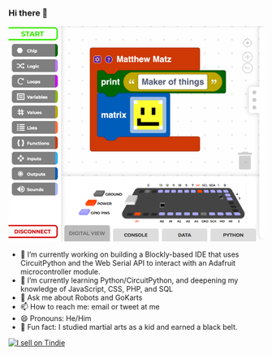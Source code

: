 ### Hi there 👋
![Matthew Matz - maker of things - banner image](https://raw.githubusercontent.com/MatzElectronics/MatzElectronics/master/github_banner_blocks.png)
- 🔭 I’m currently working on building a Blockly-based IDE that uses CircuitPython and the Web Serial API to interact with an Adafruit microcontroller module.
- 🌱 I’m currently learning Python/CircuitPython, and deepening my knowledge of JavaScript, CSS, PHP, and SQL
- 💬 Ask me about Robots and GoKarts
- 📫 How to reach me: email or tweet at me
- 😄 Pronouns: He/Him
- :martial_arts_uniform: Fun fact: I studied martial arts as a kid and earned a black belt.

<a href="https://www.tindie.com/stores/matzelectronics/?ref=offsite_badges&utm_source=sellers_MatzElectronics&utm_medium=badges&utm_campaign=badge_medium"><img src="https://d2ss6ovg47m0r5.cloudfront.net/badges/tindie-mediums.png" alt="I sell on Tindie" width="150" height="78"></a>

